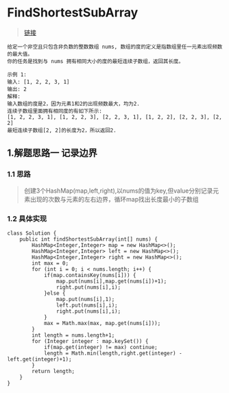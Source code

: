 # FindShortestSubArray
> [链接](https://leetcode-cn.com/problems/degree-of-an-array/)
```
给定一个非空且只包含非负数的整数数组 nums, 数组的度的定义是指数组里任一元素出现频数的最大值。
你的任务是找到与 nums 拥有相同大小的度的最短连续子数组，返回其长度。

示例 1:
输入: [1, 2, 2, 3, 1]
输出: 2
解释: 
输入数组的度是2，因为元素1和2的出现频数最大，均为2.
连续子数组里面拥有相同度的有如下所示:
[1, 2, 2, 3, 1], [1, 2, 2, 3], [2, 2, 3, 1], [1, 2, 2], [2, 2, 3], [2, 2]
最短连续子数组[2, 2]的长度为2，所以返回2.
```
## 1.解题思路一 记录边界
### 1.1 思路
> 创建3个HashMap(map,left,right),以nums的值为key,但value分别记录元素出现的次数与元素的左右边界，循环map找出长度最小的子数组
### 1.2 具体实现
```
class Solution {
    public int findShortestSubArray(int[] nums) {
        HashMap<Integer,Integer> map = new HashMap<>();
        HashMap<Integer,Integer> left = new HashMap<>();
        HashMap<Integer,Integer> right = new HashMap<>();
        int max = 0;
        for (int i = 0; i < nums.length; i++) {
            if(map.containsKey(nums[i])) {
                map.put(nums[i],map.get(nums[i])+1);
                right.put(nums[i],i);
            }else {
                map.put(nums[i],1);
                left.put(nums[i],i);
                right.put(nums[i],i);
            }
            max = Math.max(max, map.get(nums[i]));
        }
        int length = nums.length+1;
        for (Integer integer : map.keySet()) {
            if(map.get(integer) != max) continue;
            length = Math.min(length,right.get(integer) - left.get(integer)+1);
        }
        return length;
    }
}

```